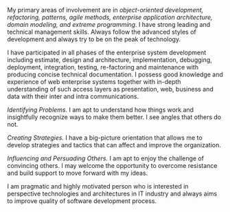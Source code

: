 My primary areas of involvement are in _object-oriented development, refactoring, patterns, agile methods, enterprise application architecture, domain modeling, and extreme programming._ I have strong leading and technical management skills. Always follow the advanced styles of development and always try to be on the peak of technology.

I have participated in all phases of the enterprise system development including estimate, design and architecture, implementation, debugging, deployment, integration, testing, re-factoring and maintenance with producing concise technical documentation. I possess good knowledge and experience of web enterprise systems together with in-depth understanding of such access layers as presentation, web, business and data with their inter and intra communications.

*Identifying Problems.* I am apt to understand how things work and insightfully recognize ways to make them better. I see angles that others do not.

*Creating Strategies.* I have a big-picture orientation that allows me to develop strategies and tactics that can affect and improve the organization.

*Influencing and Persuading Others.* I am apt to enjoy the challenge of convincing others. I may welcome the opportunity to overcome resistance and build support to move forward with my ideas.

I am pragmatic and highly motivated person who is interested in perspective technologies and architectures in IT industry and always aims to improve quality of software development process. 
